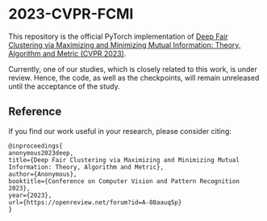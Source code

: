 # 2023-CVPR-FCMI
This repository is the official PyTorch implementation of [Deep Fair Clustering via Maximizing and Minimizing Mutual Information: Theory, Algorithm and Metric (CVPR 2023)](https://github.com/PengxinZeng?tab=repositories). 

Currently, one of our studies, which is closely related to this work, is under review.  Hence, the code, as well as the checkpoints, will remain unreleased until the acceptance of the study.

## Reference
If you find our work useful in your research, please consider citing:

```
@inproceedings{
anonymous2023deep,
title={Deep Fair Clustering via Maximizing and Minimizing Mutual Information: Theory, Algorithm and Metric},
author={Anonymous},
booktitle={Conference on Computer Vision and Pattern Recognition 2023},
year={2023},
url={https://openreview.net/forum?id=A-80aauq5p}
}
```
